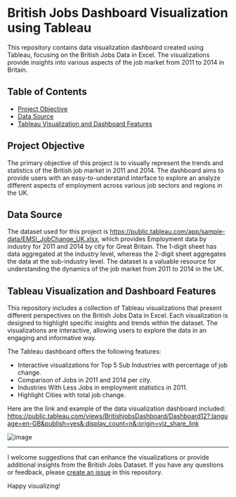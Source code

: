 # British Jobs Dashboard Visualization using Tableau

This repository contains data visualization dashboard created using Tableau, focusing on the British Jobs Data in Excel. The visualizations provide insights into various aspects of the job market from 2011 to 2014 in Britain.

## Table of Contents

- [Project Objective](#project-objective)
- [Data Source](#data-source)
- [Tableau Visualization and Dashboard Features](#tableau-visualization-and-dashboard-features)

## Project Objective

The primary objective of this project is to visually represent the trends and statistics of the British job market in 2011 and 2014. The dashboard aims to provide users with an easy-to-understand interface to explore an analyze different aspects of employment across various job sectors and regions in the UK.

## Data Source

The dataset used for this project is https://public.tableau.com/app/sample-data/EMSI_JobChange_UK.xlsx, which provides Employment data by industry for 2011 and 2014 by city for Great Britain. The 1-digit sheet has data aggregated at the industry level, whereas the 2-digit sheet aggregates the data at the sub-industry level. The dataset is a valuable resource for understanding the dynamics of the job market from 2011 to 2014 in the UK.

## Tableau Visualization and Dashboard Features

This repository includes a collection of Tableau visualizations that present different perspectives on the British Jobs Data in Excel. Each visualization is designed to highlight specific insights and trends within the dataset. The visualizations are interactive, allowing users to explore the data in an engaging and informative way.

The Tableau dashboard offers the following features:

- Interactive visualizations for Top 5 Sub Industries with percentage of job change.
- Comparison of Jobs in 2011 and 2014 per city.
- Industries With Less Jobs in employment statistics in 2011.
- Highlight Cities with total job change.</ul>


Here are the link and example of the data visualization dashboard included:
https://public.tableau.com/views/BritishjobsDashboard/Dashboard12?:language=en-GB&publish=yes&:display_count=n&:origin=viz_share_link

![image](https://github.com/Nithyanandhy/British-Jobs-Dashboard/assets/61016606/2435d369-228d-4f91-9bf9-05f11922fc88)

---

I welcome suggestions that can enhance the visualizations or provide additional insights from the British Jobs Dataset. If you have any questions or feedback, please [create an issue](link-to-issue-tracker) in this repository.

Happy visualizing!


